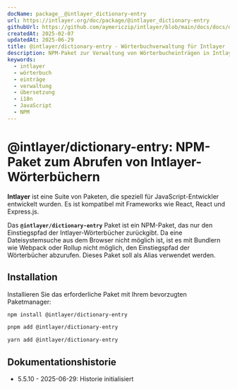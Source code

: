 ```yaml
---
docName: package__@intlayer_dictionary-entry
url: https://intlayer.org/doc/package/@intlayer_dictionary-entry
githubUrl: https://github.com/aymericzip/intlayer/blob/main/docs/docs/de/packages/@intlayer/dictionary-entry/index.md
createdAt: 2025-02-07
updatedAt: 2025-06-29
title: @intlayer/dictionary-entry - Wörterbuchverwaltung für Intlayer
description: NPM-Paket zur Verwaltung von Wörterbucheinträgen in Intlayer, das Hilfsmittel zum Erstellen, Aktualisieren und Organisieren von Übersetzungswörterbüchern bereitstellt.
keywords:
  - intlayer
  - wörterbuch
  - einträge
  - verwaltung
  - übersetzung
  - i18n
  - JavaScript
  - NPM
---
```


# @intlayer/dictionary-entry: NPM-Paket zum Abrufen von Intlayer-Wörterbüchern

**Intlayer** ist eine Suite von Paketen, die speziell für JavaScript-Entwickler entwickelt wurden. Es ist kompatibel mit Frameworks wie React, React und Express.js.

Das **`@intlayer/dictionary-entry`** Paket ist ein NPM-Paket, das nur den Einstiegspfad der Intlayer-Wörterbücher zurückgibt. Da eine Dateisystemsuche aus dem Browser nicht möglich ist, ist es mit Bundlern wie Webpack oder Rollup nicht möglich, den Einstiegspfad der Wörterbücher abzurufen. Dieses Paket soll als Alias verwendet werden.

## Installation

Installieren Sie das erforderliche Paket mit Ihrem bevorzugten Paketmanager:

```bash packageManager="npm"
npm install @intlayer/dictionary-entry
```

```bash packageManager="pnpm"
pnpm add @intlayer/dictionary-entry
```

```bash packageManager="yarn"
yarn add @intlayer/dictionary-entry
```

## Dokumentationshistorie

- 5.5.10 - 2025-06-29: Historie initialisiert
